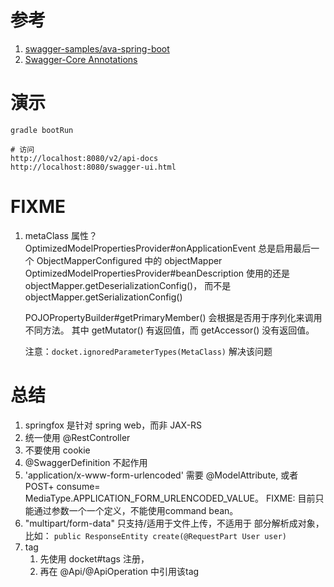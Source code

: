  
 
# 参考

1. [swagger-samples/ava-spring-boot](https://github.com/swagger-api/swagger-samples/tree/master/java/java-spring-boot)
1. [Swagger-Core Annotations](https://github.com/swagger-api/swagger-core/wiki/Annotations-1.5.X)

# 演示

``` 
gradle bootRun

# 访问 
http://localhost:8080/v2/api-docs
http://localhost:8080/swagger-ui.html
```

# FIXME

1. metaClass 属性？
    OptimizedModelPropertiesProvider#onApplicationEvent 总是启用最后一个 ObjectMapperConfigured 中的 objectMapper
    OptimizedModelPropertiesProvider#beanDescription 
    使用的还是 objectMapper.getDeserializationConfig()，
    而不是  objectMapper.getSerializationConfig()
    
    
    POJOPropertyBuilder#getPrimaryMember() 会根据是否用于序列化来调用不同方法。
    其中 getMutator() 有返回值，而 getAccessor() 没有返回值。
    
    注意：`docket.ignoredParameterTypes(MetaClass)` 解决该问题

# 总结

1. springfox 是针对 spring web，而非 JAX-RS
1. 统一使用 @RestController
1. 不要使用 cookie
1. @SwaggerDefinition 不起作用
1. 'application/x-www-form-urlencoded' 需要 @ModelAttribute, 
    或者 POST+ consume= MediaType.APPLICATION_FORM_URLENCODED_VALUE。
    FIXME: 目前只能通过参数一个一个定义，不能使用command bean。
1. "multipart/form-data" 只支持/适用于文件上传，不适用于 部分解析成对象，比如： 
`public ResponseEntity create(@RequestPart User user)`
1. tag 
    1. 先使用 docket#tags 注册，
    2. 再在 @Api/@ApiOperation 中引用该tag
